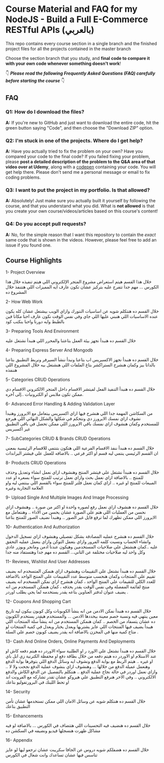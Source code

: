 # Course Material and FAQ for my NodeJS - Build a Full E-Commerce RESTful APIs (بالعربي) 

This repo contains every course section in a single branch  and the finished project files for all the projects contained in the master branch

Choose the section branch that you study, and **final code to compare it with your own code whenever something doesn't work**!


👇 **_Please read the following Frequently Asked Questions (FAQ) carefully before starting the course_** 👇

## FAQ

### Q1: How do I download the files?

**A:** If you're new to GitHub and just want to download the entire code, hit the green button saying "Code", and then choose the "Download ZIP" option.


### Q2: I'm stuck in one of the projects. Where do I get help?

**A:** Have you actually tried to fix the problem on your own? Have you compared your code to the final code? If you failed fixing your problem, please **post a detailed description of the problem to the Q&A area of that video over at Udemy**, along with a [codepen](https://codepen.io/pen/) containing your code. You will get help there. Please don't send me a personal message or email to fix coding problems.


### Q3: I want to put the project in my portfolio. Is that allowed?

**A:** Absolutely! Just make sure you actually built it yourself by following the course, and that you understand what you did. What is **not allowed** is that you create your own course/videos/articles based on this course's content!


### Q4: Do you accept pull requests?

**A:** No, for the simple reason that I want this repository to contain the _exact_ same code that is shown in the videos. However, please feel free to add an issue if you found one.


## Course Highlights

1- Project Overview

خلال هذا القسم هيتم استعراض مشروع المتجر الإلكتروني اللي هيتم تنفيذه خلال هذا الكورس ... مهم جدا تتفرج عليه بتركيز عشان تكون عارف ايه المميزات اللي هتتنفذ خلال المشروع ده 

2- How Web Work

خلال القسم ده هنتكلم شويه عن اساسيات النتورك وازاي الويب بيشتغل عشان كله يكون عنده الاساسيات اللي هنبني عليها اللي جاي وفي نفس الوقت نكون عارف احنا مكانا فين بالظبط وايه دورنا واحنا بنكتب كود

3- Preparing Tools And Environment

خلال القسم ده هنبدأ نجهز بيئة العمل بتاعتنا والمحرر اللي هنبدأ نشتغل عليه

4- Preparing Express Server And Mongodb

خلال القسم ده هنبدأ نجهز الاكسبريس اب بتاعنا ونبدأ ننشأ السيرفر ونربط التطبيق بتاعنا بالداتا بيز وكمان هنشرح الستراكشر بتاع الملفات اللي هنشتغل بيه خلال المشروع اللي هننفذه

5- Categories CRUD Operations

خلال القسم ده هنبدأ التنفيذ الفعل لفيتشر الاقسام داخل المتجر الالكتروني الاقسام دي ممكن تكون ملابس او الكترونيات ..إلى آخره.

6- Advanced Error Handling & Adding Validation Layer

من السكاشن المهمة جدا اللي هنشرح فيها ازاي اكسبريس بيتعامل مع الايرورز وهنبدأ نشوف ازاي نمسك الايرورز دي ونتحكم في شكلها والشكل النهائي اللي هيرجع للمستخدم وكمان هنشوف ازاي نمسك باقي الايرورز اللي ممكن تحصل في باقي التطبيق غير اكسبريس

7- SubCategories CRUD & Brands CRUD Operations

خلال القسم ده هنبدأ ننفذ الاقسام الفرعية اللي هتكون بتنتمي للاقسام الرئيسية بمعني ان القسم الرئيسي ينتمي ليه قسم او اكثر فرعي .. بالاضافه للعمل علي فيشتر البراندات

8- Products CRUD Operations

خلال القسم ده هنبدأ نشتغل علي فيتشر المنتج وهنشوف ازاي نعمل انشاء وتعديل وحذف للمنتج .. بالاضافة ازاي نعمل بحث وازاي نعمل ترتيب للمنتج سواء بسعره او عدد المبيعات للمنتج او غيره .. ازاي كمان نعمل فلتر للمنتج سواء بالقسم اللي بينتمي ليه واو العلامة التجارية وغيره

9- Upload Single And Multiple Images And Image Processing

خلال القسم ده هنشوف ازاي نعمل رفع لصوره واحدة او اكتر من صورة .. وهنشوف ازاي نحسن من العمليات اللي هتم علي الصورة عشان يحسن من الاداء .. وهنتعامل مع الايرورز اللي ممكن تظهرك لما ترفع فايل غير الصور .. وهنبدأ نضيف الصور للمنتج بتاعنا

10- Authentication And Authorization

خلال القسم ده هنشرح عمليه المصادقة بشكل تفصيلي وهنشوف ازاي تسجيل الدخول وانشاء الحساب ونسيت كلمه المرور وازاي بتعمل التوكن وازاي بنعمل عمليه التحقق عليه ..كمان هنشتغل علي صلاحيات المستخدمين وهيكون عندنا ادمن ومانجر ويوزر عادي وكل واحد ليه صلاحيات مختلفة عن التاني... القسم ده مهم جدا وهتستفاد منه جدا

11- Reviews, Wishlist And User Addresses

خلال القسم ده هنبدأ نشتغل علي التقييمات وهنشوف ازاي هنمكن المتسخدم انه يضيف تقييم علي المنتجات وكمان هنحسب متوسط عدد التقييمات علي المنتج الواحد بالاضافة للعدد الكلي للتقيمات علي المنتج الواحد ، كمان هنشرح ازاي نمكن المسخدم انه يضيف منتج لقائمة المفضلة وفي نفس الوقت يقدر يحذفه ، كمان هنمكن المستخدم من انه يضيف عنوان لدفتر العناوين بتاعه يقدر يستخدمه لما يجي يطلب اوردر .

12- Coupons And Shopping Cart

خلال القسم ده هنبدأ نمكن الادمن من انه ينشأ الكوبونات وكل كوبون بيكون ليه تاريخ معين ينتهي فيه ونسبة خصم معينة بيحددها الادمن ... والمستخدم هيقدر يستخدم الكوبون ده عشان يتسفاد من الخصم .. كمان هنمكن المستخدم من انه ينشأ سلة المنتجات اللي هيبدأ يضيف فيها المنتجات اللي عايز يشتريها ويعدل يختار ويعدل في كمية المنتجات لو متاح كمية منها في المخزن بالاضافة انه يقدر يضيف كوبون خصم علي السلة .

13- Cash And Online Orders, Online Payments And Deployments

خلال القسم ده هنبدأ نشتغل علي الاورد ر او الطلبية سواء الاوردر ده هيتم دفعه كاش او عند الاستلام او الاوردر ده هيتم دفعه من خلال بطاقة دفع او محفظة الكترنية زي ابل باي او غيره .. هيتم الربط مع بوابة الدفع ونشوف ايه وسائل الدفع اللي بتوفرها بوابة الدفع وهنعمل عميلة الدفع من خلالها ... وهنشوف ازاي بنشوف عملية الدفع نجحت ولا لا .. وازاي نعمل اوردر في حالة نجاح عملية الدفع .. هنتكلم بالتفصيل عن الدفع الكاش والدفع الالكتروني .. وفي الاخر هنرفع التطبيق علي هيروكو عشان تقدر تشاركه مع الفرونت اند او تحط اللينك في البرورتفوليو بتاعك

14- Security

خلال القسم ده هنتكلم شويه عن وسائل الامان اللي ممكن تستخدمها عشان تأمن التطبيق بتاعك

15- Enhancements

خلال القسم ده هنضيف فيه التحسينات اللي هتتضاف في الكورس ... بالاضافة لو فيه مشاكل ظهرت هنسجلها فيديو ونضيفه في السكشن ده

16- Appendix

خلال القسم ده هضفلكم شويه دروس عن الجافا سكريبت عشان ترجعو ليها لو عايز تتاسس فيها عشان تساعدك وانت شغال في الكورس


